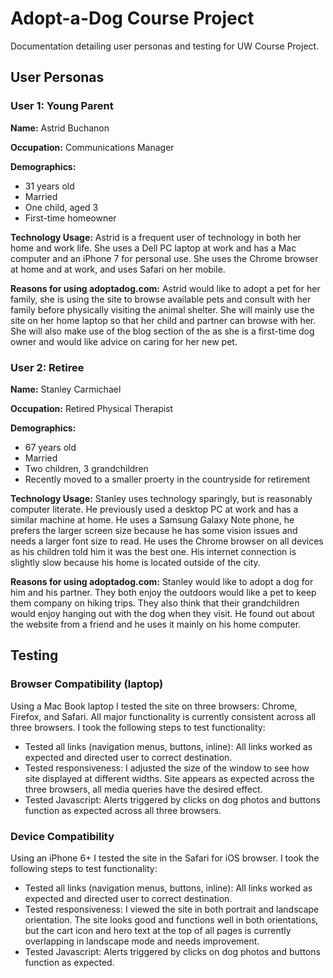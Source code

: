 # Adopt-a-Dog Course Project
<p>Documentation detailing user personas and testing for UW Course Project.</p>
<h2>User Personas</h2>
<h3>User 1: Young Parent</h3>
<p><strong>Name:</strong> Astrid Buchanon</p>
<p><strong>Occupation:</strong> Communications Manager</p>
<p><strong>Demographics:</strong>
<ul>
  <li>31 years old</li>
  <li>Married</li>
  <li>One child, aged 3</li>
  <li>First-time homeowner</li>
</ul>
</p>
<p><strong>Technology Usage:</strong> Astrid is a frequent user of technology in both her home and work life.
She uses a Dell PC laptop at work and has a Mac computer and an iPhone 7 for personal use. She uses the Chrome browser
at home and at work, and uses Safari on her mobile.</p>
<p><strong>Reasons for using adoptadog.com:</strong> Astrid would like to adopt a pet for her family, she is using the site
to browse available pets and consult with her family before physically visiting the animal shelter. She will mainly use the
site on her home laptop so that her child and partner can browse with her. She will also make use of the blog section of the as
she is a first-time dog owner and would like advice on caring for her new pet.</p>
<h3>User 2: Retiree</h3>
<p><strong>Name:</strong> Stanley Carmichael</p>
<p><strong>Occupation:</strong> Retired Physical Therapist</p>
<p><strong>Demographics:</strong>
<ul>
  <li>67 years old</li>
  <li>Married</li>
  <li>Two children, 3 grandchildren</li>
  <li>Recently moved to a smaller proerty in the countryside for retirement</li>
</ul>
</p>
<p><strong>Technology Usage:</strong> Stanley uses technology sparingly, but is reasonably computer literate. He previously used
a desktop PC at work and has a similar machine at home. He uses a Samsung Galaxy Note phone, he prefers the larger screen size because he
has some vision issues and needs a larger font size to read. He uses the Chrome browser on all devices as his children told him it was the
best one. His internet connection is slightly slow because his home is located outside of the city.</p>
<p><strong>Reasons for using adoptadog.com:</strong> Stanley would like to adopt a dog for him and his partner. They both enjoy the outdoors
would like a pet to keep them company on hiking trips. They also think that their grandchildren would enjoy hanging out with the dog when
they visit. He found out about the website from a friend and he uses it mainly on his home computer.</p>
<h2>Testing</h2>
<h3>Browser Compatibility (laptop)</h3>
<p>Using a Mac Book laptop I tested the site on three browsers: Chrome, Firefox, and Safari. All major functionality is currently consistent across all three browsers. I took the following steps to test functionality:
<ul>
  <li>Tested all links (navigation menus, buttons, inline): All links worked as expected and directed user to correct destination.</li>
  <li>Tested responsiveness: I adjusted the size of the window to see how site displayed at different widths. Site appears as expected across the three browsers, all media queries have the desired effect.</li>
  <li>Tested Javascript: Alerts triggered by clicks on dog photos and buttons function as expected across all three browsers.</li>
</ul>
</p>
<h3>Device Compatibility</h3>
<p>Using an iPhone 6+ I tested the site in the Safari for iOS browser. I took the following steps to test functionality:
<ul>
  <li>Tested all links (navigation menus, buttons, inline): All links worked as expected and directed user to correct destination.</li>
  <li>Tested responsiveness: I viewed the site in both portrait and landscape orientation. The site looks good and functions well in both orientations, but the cart icon and hero text at the top of all pages is currently overlapping in landscape mode and needs improvement.</li>
  <li>Tested Javascript: Alerts triggered by clicks on dog photos and buttons function as expected.</li>
</ul>
</p>
